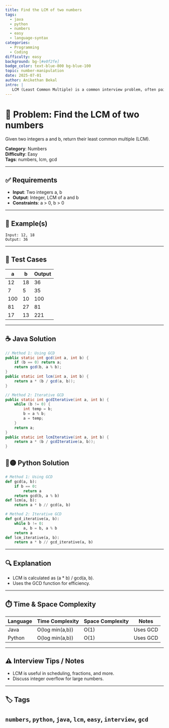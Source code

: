 ```yaml
---
title: Find the LCM of two numbers
tags:
  - java
  - python
  - numbers
  - easy
  - language-syntax
categories:
  - Programming
  - Coding
difficulty: easy
background: bg-[#e0f2fe]
badge_color: text-blue-800 bg-blue-100
topic: number-manipulation
date: 2025-07-01
author: Anikethan Bekal
intro: |
   LCM (Least Common Multiple) is a common interview problem, often paired with GCD to test understanding of number properties.
---
```


# 🧠 Problem: Find the LCM of two numbers

Given two integers a and b, return their least common multiple (LCM).

**Category**: Numbers  
**Difficulty**: Easy  
**Tags**: numbers, lcm, gcd

---

## ✅ Requirements
- **Input**: Two integers a, b
- **Output**: Integer, LCM of a and b
- **Constraints**: a > 0, b > 0

---

## 🧪 Example(s)
```text
Input: 12, 18
Output: 36
```

---

## 🧪 Test Cases
| a  | b  | Output |
|----|----|--------|
| 12 | 18 | 36     |
| 7  | 5  | 35     |
| 100| 10 | 100    |
| 81 | 27 | 81     |
| 17 | 13 | 221    |

---

## ☕ Java Solution
```java
// Method 1: Using GCD
public static int gcd(int a, int b) {
    if (b == 0) return a;
    return gcd(b, a % b);
}
public static int lcm(int a, int b) {
    return a * (b / gcd(a, b));
}

// Method 2: Iterative GCD
public static int gcdIterative(int a, int b) {
    while (b != 0) {
        int temp = b;
        b = a % b;
        a = temp;
    }
    return a;
}
public static int lcmIterative(int a, int b) {
    return a * (b / gcdIterative(a, b));
}
```

## 🔵🟡 Python Solution
```python
# Method 1: Using GCD
def gcd(a, b):
    if b == 0:
        return a
    return gcd(b, a % b)
def lcm(a, b):
    return a * b // gcd(a, b)

# Method 2: Iterative GCD
def gcd_iterative(a, b):
    while b != 0:
        a, b = b, a % b
    return a
def lcm_iterative(a, b):
    return a * b // gcd_iterative(a, b)
```

---

## 🔍 Explanation
- LCM is calculated as (a * b) / gcd(a, b).
- Uses the GCD function for efficiency.

---

## ⏱️ Time & Space Complexity
| Language | Time Complexity | Space Complexity | Notes |
|----------|-----------------|------------------|-------|
| Java     | O(log min(a,b)) | O(1)             | Uses GCD |
| Python   | O(log min(a,b)) | O(1)             | Uses GCD |

---

## ⚠️ Interview Tips / Notes
- LCM is useful in scheduling, fractions, and more.
- Discuss integer overflow for large numbers.

---

## 🏷 Tags
`numbers`, `python`, `java`, `lcm`, `easy`, `interview`, `gcd`
--- 